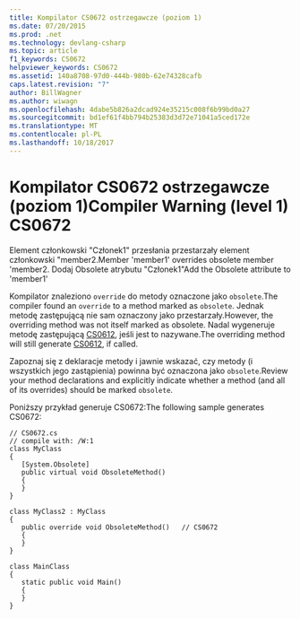 ```yaml
---
title: Kompilator CS0672 ostrzegawcze (poziom 1)
ms.date: 07/20/2015
ms.prod: .net
ms.technology: devlang-csharp
ms.topic: article
f1_keywords: CS0672
helpviewer_keywords: CS0672
ms.assetid: 140a8708-97d0-444b-980b-62e74328cafb
caps.latest.revision: "7"
author: BillWagner
ms.author: wiwagn
ms.openlocfilehash: 4dabe5b826a2dcad924e35215c008f6b99bd0a27
ms.sourcegitcommit: bd1ef61f4bb794b25383d3d72e71041a5ced172e
ms.translationtype: MT
ms.contentlocale: pl-PL
ms.lasthandoff: 10/18/2017
---
```

# <a name="compiler-warning-level-1-cs0672"></a><span data-ttu-id="6aaed-102">Kompilator CS0672 ostrzegawcze (poziom 1)</span><span class="sxs-lookup"><span data-stu-id="6aaed-102">Compiler Warning (level 1) CS0672</span></span>
<span data-ttu-id="6aaed-103">Element członkowski "Członek1" przesłania przestarzały element członkowski "member2.</span><span class="sxs-lookup"><span data-stu-id="6aaed-103">Member 'member1' overrides obsolete member 'member2.</span></span> <span data-ttu-id="6aaed-104">Dodaj Obsolete atrybutu "Członek1"</span><span class="sxs-lookup"><span data-stu-id="6aaed-104">Add the Obsolete attribute to 'member1'</span></span>  
  
 <span data-ttu-id="6aaed-105">Kompilator znaleziono `override` do metody oznaczone jako `obsolete`.</span><span class="sxs-lookup"><span data-stu-id="6aaed-105">The compiler found an `override` to a method marked as `obsolete`.</span></span> <span data-ttu-id="6aaed-106">Jednak metodę zastępującą nie sam oznaczony jako przestarzały.</span><span class="sxs-lookup"><span data-stu-id="6aaed-106">However, the overriding method was not itself marked as obsolete.</span></span> <span data-ttu-id="6aaed-107">Nadal wygeneruje metodę zastępującą [CS0612](../../csharp/misc/cs0612.md), jeśli jest to nazywane.</span><span class="sxs-lookup"><span data-stu-id="6aaed-107">The overriding method will still generate [CS0612](../../csharp/misc/cs0612.md), if called.</span></span>  
  
 <span data-ttu-id="6aaed-108">Zapoznaj się z deklaracje metody i jawnie wskazać, czy metody (i wszystkich jego zastąpienia) powinna być oznaczona jako `obsolete`.</span><span class="sxs-lookup"><span data-stu-id="6aaed-108">Review your method declarations and explicitly indicate whether a method (and all of its overrides) should be marked `obsolete`.</span></span>  
  
 <span data-ttu-id="6aaed-109">Poniższy przykład generuje CS0672:</span><span class="sxs-lookup"><span data-stu-id="6aaed-109">The following sample generates CS0672:</span></span>  
  
```  
// CS0672.cs  
// compile with: /W:1  
class MyClass  
{  
   [System.Obsolete]  
   public virtual void ObsoleteMethod()  
   {  
   }  
}  
  
class MyClass2 : MyClass  
{  
   public override void ObsoleteMethod()   // CS0672  
   {  
   }  
}  
  
class MainClass  
{  
   static public void Main()  
   {  
   }  
}  
```
